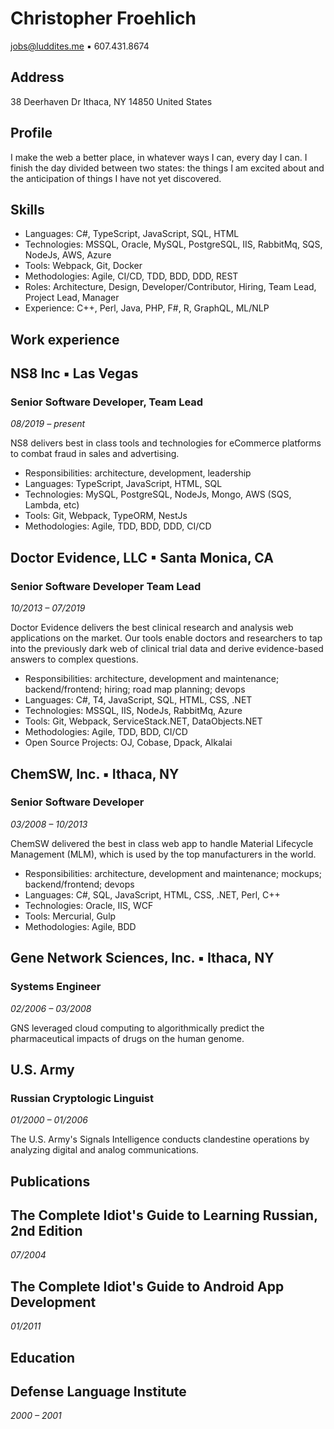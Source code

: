 # **Christopher Froehlich**

jobs@luddites.me ▪ 607.431.8674

## Address

38 Deerhaven Dr
 Ithaca, NY
 14850
 United States

## Profile

I make the web a better place, in whatever ways I can, every day I can. I finish the day divided between two states: the things I am excited about and the anticipation of things I have not yet discovered.

## Skills

- Languages: C#, TypeScript, JavaScript, SQL, HTML
- Technologies: MSSQL, Oracle, MySQL, PostgreSQL, IIS, RabbitMq, SQS, NodeJs, AWS, Azure
- Tools: Webpack, Git, Docker
- Methodologies: Agile, CI/CD, TDD, BDD, DDD, REST
- Roles: Architecture, Design, Developer/Contributor, Hiring, Team Lead, Project Lead, Manager
- Experience: C++, Perl, Java, PHP, F#, R, GraphQL, ML/NLP

## Work experience

## NS8 Inc ▪ Las Vegas

### Senior Software Developer, Team Lead

_08/2019 – present_

NS8 delivers best in class tools and technologies for eCommerce platforms to combat fraud in sales and advertising.

- Responsibilities: architecture, development, leadership
- Languages: TypeScript, JavaScript, HTML, SQL
- Technologies: MySQL, PostgreSQL, NodeJs, Mongo, AWS (SQS, Lambda, etc)
- Tools: Git, Webpack, TypeORM, NestJs
- Methodologies: Agile, TDD, BDD, DDD, CI/CD

## Doctor Evidence, LLC ▪ Santa Monica, CA

### Senior Software Developer Team Lead

_10/2013 – 07/2019_

Doctor Evidence delivers the best clinical research and analysis web applications on the market. Our tools enable doctors and researchers to tap into the previously dark web of clinical trial data and derive evidence-based answers to complex questions.

- Responsibilities: architecture, development and maintenance; backend/frontend; hiring; road map planning; devops
- Languages: C#, T4, JavaScript, SQL, HTML, CSS, .NET
- Technologies: MSSQL, IIS, NodeJs, RabbitMq, Azure
- Tools: Git, Webpack, ServiceStack.NET, DataObjects.NET
- Methodologies: Agile, TDD, BDD, CI/CD
- Open Source Projects: OJ, Cobase, Dpack, Alkalai

## ChemSW, Inc. ▪ Ithaca, NY

### Senior Software Developer

_03/2008 – 10/2013_

ChemSW delivered the best in class web app to handle Material Lifecycle Management (MLM), which is used by the top manufacturers in the world.

- Responsibilities: architecture, development and maintenance; mockups; backend/frontend; devops
- Languages: C#, SQL, JavaScript, HTML, CSS, .NET, Perl, C++
- Technologies: Oracle, IIS, WCF
- Tools: Mercurial, Gulp
- Methodologies: Agile, BDD

## Gene Network Sciences, Inc. ▪ Ithaca, NY

### Systems Engineer

_02/2006 – 03/2008_

GNS leveraged cloud computing to algorithmically predict the pharmaceutical impacts of drugs on the human genome.

## U.S. Army

### Russian Cryptologic Linguist

_01/2000 – 01/2006_

The U.S. Army&#39;s Signals Intelligence conducts clandestine operations by analyzing digital and analog communications.

## Publications

## The Complete Idiot&#39;s Guide to Learning Russian, 2nd Edition

_07/2004_

## The Complete Idiot&#39;s Guide to Android App Development

_01/2011_

## Education

## Defense Language Institute

_2000 – 2001_

<!--
**crfroehlich/crfroehlich** is a ✨ _special_ ✨ repository because its `README.md` (this file) appears on your GitHub profile.

Here are some ideas to get you started:

- 🔭 I’m currently working on ...
- 🌱 I’m currently learning ...
- 👯 I’m looking to collaborate on ...
- 🤔 I’m looking for help with ...
- 💬 Ask me about ...
- 📫 How to reach me: ...
- 😄 Pronouns: ...
- ⚡ Fun fact: ...
-->
